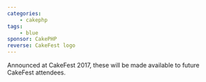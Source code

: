 ```yaml
---
categories:
    - cakephp
tags:
    - blue
sponsor: CakePHP
reverse: CakeFest logo
---
```

Announced at CakeFest 2017, these will be made available to future CakeFest attendees.
